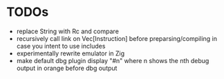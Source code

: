 # TODOs
- replace String with Rc<str> and compare
- recursively call link on Vec\[Instruction\] before preparsing/compiling in case you intent to use includes
- experimentally rewrite emulator in Zig
- make default dbg plugin display "#n" where n shows the nth debug output in orange before dbg output 